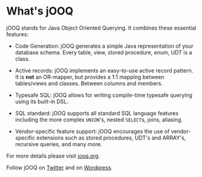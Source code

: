 What's jOOQ
===========

jOOQ stands for Java Object Oriented Querying. It combines these essential features:

  * Code Generation:
    jOOQ generates a simple Java representation of your database schema. Every table, view, stored procedure, enum, UDT is a class.

  * Active records:
    jOOQ implements an easy-to-use active record pattern. It is **not** an OR-mapper, but provides a 1:1 mapping between tables/views and classes. Between columns and members.

  * Typesafe SQL:
    jOOQ allows for writing compile-time typesafe querying using its built-in DSL.

  * SQL standard:
    jOOQ supports all standard SQL language features including the more complex `UNION`'s, nested `SELECT`s, joins, aliasing.

  * Vendor-specific feature support:
    jOOQ encourages the use of vendor-specific extensions such as stored procedures, UDT's and ARRAY's, recursive queries, and many more.

For more details please visit [jooq.org](http://www.jooq.org).

Follow jOOQ on [Twitter](http://twitter.com/#!/JavaOOQ) and on [Wordpress](http://lukaseder.wordpress.com).
